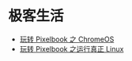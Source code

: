 # 极客生活

* [玩转 Pixelbook 之 ChromeOS](./articles/pixelbook-go-chromeos.md)
* [玩转 Pixelbook 之运行真正 Linux](./articles/pixelbook-go-linux.md)
